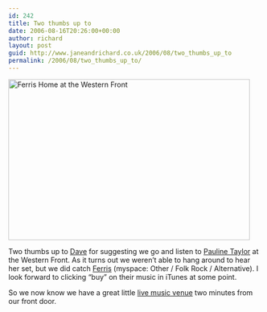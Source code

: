 ```yaml
---
id: 242
title: Two thumbs up to
date: 2006-08-16T20:26:00+00:00
author: richard
layout: post
guid: http://www.janeandrichard.co.uk/2006/08/two_thumbs_up_to
permalink: /2006/08/two_thumbs_up_to/
---
```


<img width="480" height="320" alt="Ferris Home at the Western Front" src="http://www.janeandrichard.co.uk/blog/img/2006/08/ferrishome.jpg" /> 

Two thumbs up to [Dave](http://davehodg.blogspot.com/) for suggesting we go and listen to [Pauline Taylor](http://www.myspace.com/paulinetaylor) at the Western Front. As it turns out we weren&#8217;t able to hang around to hear her set, but we did catch [Ferris](http://www.myspace.com/ferrishome) (myspace: Other / Folk Rock / Alternative). I look forward to clicking &#8220;buy&#8221; on their music in iTunes at some point. 

So we now know we have a great little [live music venue](http://www.badgermusic.co.uk/) two minutes from our front door.